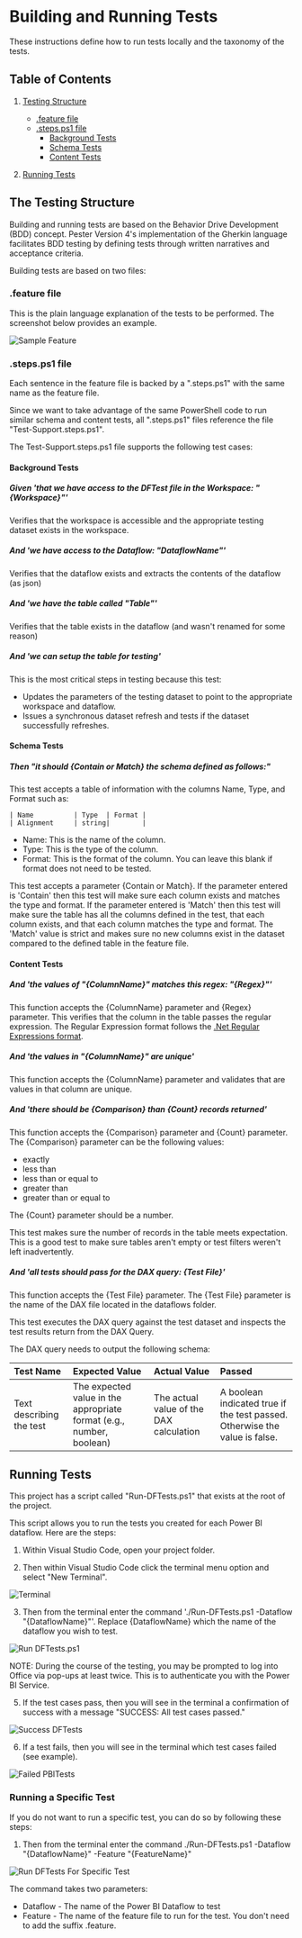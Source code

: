 # Building and Running Tests
These instructions define how to run tests locally and the taxonomy of the tests.

## Table of Contents

1. [Testing Structure](#getting-started)
    - [.feature file](#feature-file)
    - [.steps.ps1 file](#stepsps1-file)
        - [Background Tests](#background-tests)
        - [Schema Tests](#schema-tests)
        - [Content Tests](#content-tests)

2. [Running Tests](#running-tests)

## The Testing Structure

Building and running tests are based on the Behavior Drive Development
(BDD) concept. Pester Version 4's implementation of the Gherkin language
facilitates BDD testing by defining tests through written narratives and
acceptance criteria.

Building tests are based on two files:

### .feature file

This is the plain language explanation of the tests to be performed.  The screenshot below provides an example.

![Sample Feature](./images/feature-example.png)

### .steps.ps1 file

Each sentence in the feature file is backed by a ".steps.ps1" with the
same name as the feature file.

Since we want to take advantage of the same PowerShell code to run
similar schema and content tests, all ".steps.ps1" files reference the file
"Test-Support.steps.ps1".

The Test-Support.steps.ps1 file supports the following test cases:

#### Background Tests

##### Given 'that we have access to the DFTest file in the Workspace: "{Workspace}"'
Verifies that the workspace is accessible and the appropriate testing dataset exists in the workspace.

##### And 'we have access to the Dataflow: "DataflowName"'
Verifies that the dataflow exists and extracts the contents of the dataflow (as json)

##### And 'we have the table called "Table"'
Verifies that the table exists in the dataflow (and wasn't renamed for some reason)

##### And 'we can setup the table for testing'
This is the most critical steps in testing because this test:
- Updates the parameters of the testing dataset to point to the appropriate workspace and dataflow.
- Issues a synchronous dataset refresh and tests if the dataset successfully refreshes.

#### Schema Tests

##### Then "it should {Contain or Match} the schema defined as follows:"
This test accepts a table of information with the columns Name, Type, and Format such as:

	| Name          | Type  | Format |
	| Alignment     | string|        |

- Name: This is the name of the column.
- Type: This is the type of the column.
- Format: This is the format of the column.  You can leave this blank if format does not need to be tested.

This test accepts a parameter {Contain or Match}. If the parameter
entered is 'Contain' then this test will make sure each column exists
and matches the type and format. If the parameter entered is 'Match'
then this test will make sure the table has all the columns defined in
the test, that each column exists, and that each column matches the type
and format. The 'Match' value is strict and makes sure no new columns
exist in the dataset compared to the defined table in the feature file.

#### Content Tests

##### And 'the values of "{ColumnName}" matches this regex: "{Regex}"'
This function accepts the {ColumnName} parameter and {Regex} parameter.  This verifies that the column in the table passes the regular expression.  The Regular Expression format follows the [.Net Regular Expressions format](https://learn.microsoft.com/en-us/dotnet/standard/base-types/regular-expressions). 

##### And 'the values in "{ColumnName}" are unique'
This function accepts the {ColumnName} parameter and validates that are values in that column are unique.

##### And 'there should be {Comparison} than {Count} records returned'
This function accepts the {Comparison} parameter and {Count} parameter.  The {Comparison} parameter can be the following values:

 - exactly
 - less than
 - less than or equal to
 - greater than 
 - greater than or equal to

The {Count} parameter should be a number.

This test makes sure the number of records in the table meets expectation.  This is a good test to make sure tables aren't empty or test filters weren't left inadvertently.


##### And 'all tests should pass for the DAX query: {Test File}'
This function accepts the {Test File} parameter.  The {Test File} parameter is the name of the DAX file located in the dataflows folder.

This test executes the DAX query against the test dataset and inspects the test results return from the DAX Query.

The DAX query needs to output the following schema:

| Test Name                   | Expected Value  | Actual Value | Passed |
|:-----------------------------|:-------------|:------------------|:-------------|
| Text describing the test | The expected value in the appropriate format (e.g., number, boolean) | The actual value of the DAX calculation | A boolean indicated true if the test passed.  Otherwise the value is false.|

## Running Tests

This project has a script called "Run-DFTests.ps1" that exists at the root of the project.

This script allows you to run the tests you created for each Power BI dataflow.  Here are the steps:

1. Within Visual Studio Code, open your project folder.

2. Then within Visual Studio Code click the terminal menu option and select "New Terminal".

![Terminal](./images/new-terminal.png)

3. Then from the terminal enter the command './Run-DFTests.ps1 -Dataflow "{DataflowName}"'. Replace {DataflowName} which the name of the dataflow you wish to test.

![Run DFTests.ps1](./images/run-df-tests.png)

NOTE: During the course of the testing, you may be prompted to log into Office via pop-ups at least twice. This is to authenticate you with the Power BI Service.

5. If the test cases pass, then you will see in the terminal a confirmation of success with a message "SUCCESS: All test cases passed."

![Success DFTests](./images/success-run-df-tests.png)

6. If a test fails, then you will see in the terminal which test cases failed (see example).

![Failed PBITests](./images/failed-run-pbi-tests.png)

### Running a Specific Test

If you do not want to run a specific test, you can do so by following these steps:

1. Then from the terminal enter the command ./Run-DFTests.ps1 -Dataflow "{DataflowName}" -Feature "{FeatureName}"

![Run DFTests For Specific Test](./images/run-specific-test.png)

The command takes two parameters:

- Dataflow - The name of the Power BI Dataflow to test
- Feature - The name of the feature file to run for the test.  You don't need to add the suffix .feature.